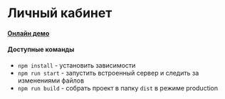 # Личный кабинет

####  [**Онлайн демо**](https://personal-cabinet-react.herokuapp.com)

#### Доступные команды
* `npm install` - установить зависимости
* `npm run start` - запустить встроенный сервер и следить за изменениями файлов
* `npm run build` - собрать проект в папку `dist` в режиме production
